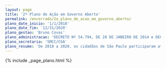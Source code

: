 ```yaml
---
layout: page
title: '2º Plano de Ação em Governo Aberto'
permalink: /encerrado/2o_plano_de_acao_em_governo_aberto/
plano_date_inicio: '1/1/2018'
plano_date_fim: '12/31/2020'
plano_gestao: 'Bruno Covas'
plano_administracao: 'DECRETO Nº 54.794, DE 28 DE JANEIRO DE 2014 e DECRETO Nº 58.115 DE 1 DE MARÇO DE 2018'
plano_secretaria: 'SMCC/CGA'
plano_resume: 'De 2018 a 2020, os cidadãos de São Paulo participaram ativamente da cocriação e coimplementação do 2º Plano de Ação em Governo Aberto. A Prefeitura instituiu o Fórum de Gestão Compartilhada (FGC) em 2018, envolvendo representantes acadêmicos, movimentos sociais, organizações da sociedade civil e do Comitê Intersecretarial de Governo Aberto (CIGA-SP). O plano foi integrado ao Programa de Metas da cidade e reconhecido como finalista em um prêmio municipal. Os cinco compromissos estabelecidos foram integralmente cumpridos durante sua vigência, abordando temas como orçamento participativo, descentralização e desenvolvimento local, sistemas de informação e transparência, educação e combate à corrupção. As ações incluíram institucionalizar o orçamento participativo, vincular os gastos públicos aos planos de ação desenvolvidos com participação social, desenvolver a integração entre os sistemas de informação, promover atividades de letramento de cidadania nas escolas e instituir a fiscalização cidadã nos processos licitatórios.'
---
```

<div>
{% include _page_plano.html %}
</div>

